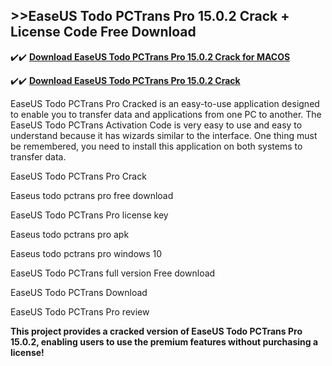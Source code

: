 ## >>EaseUS Todo PCTrans Pro 15.0.2 Crack + License Code Free Download


✔️✔️ **[Download EaseUS Todo PCTrans Pro 15.0.2 Crack for MACOS](https://pesktop.net/ddl/)**

✔️✔️ **[Download EaseUS Todo PCTrans Pro 15.0.2 Crack](https://pesktop.net/ddl/)**

EaseUS Todo PCTrans Pro Cracked is an easy-to-use application designed to enable you to transfer data and applications from one PC to another. The EaseUS Todo PCTrans Activation Code is very easy to use and easy to understand because it has wizards similar to the interface. One thing must be remembered, you need to install this application on both systems to transfer data.

EaseUS Todo PCTrans Pro Crack

Easeus todo pctrans pro free download

EaseUS Todo PCTrans Pro license key

Easeus todo pctrans pro apk

Easeus todo pctrans pro windows 10

EaseUS Todo PCTrans full version Free download

EaseUS Todo PCTrans Download

EaseUS Todo PCTrans Pro review

**This project provides a cracked version of EaseUS Todo PCTrans Pro 15.0.2, enabling users to use the premium features without purchasing a license!**
